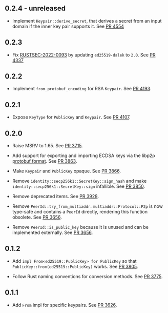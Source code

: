 ## 0.2.4 - unreleased

- Implement `Keypair::derive_secret`, that derives a secret from an input domain if the inner key
  pair supports it.
  See [PR 4554]

[PR 4554]: https://github.com/libp2p/rust-libp2p/pull/4554

## 0.2.3

- Fix [RUSTSEC-2022-0093] by updating `ed25519-dalek` to `2.0`.
  See [PR 4337]

[RUSTSEC-2022-0093]: https://rustsec.org/advisories/RUSTSEC-2022-0093
[PR 4337]: https://github.com/libp2p/rust-libp2p/pull/4337

## 0.2.2

- Implement `from_protobuf_encoding` for RSA `Keypair`.
  See [PR 4193].

[PR 4193]: https://github.com/libp2p/rust-libp2p/pull/4193

## 0.2.1

- Expose `KeyType` for `PublicKey` and `Keypair`.
  See [PR 4107].

[PR 4107]: https://github.com/libp2p/rust-libp2p/pull/4107

## 0.2.0

- Raise MSRV to 1.65.
  See [PR 3715].
- Add support for exporting and importing ECDSA keys via the libp2p [protobuf format].
  See [PR 3863].

- Make `Keypair` and `PublicKey` opaque.
  See [PR 3866].

- Remove `identity::secp256k1::SecretKey::sign_hash` and make `identity::secp256k1::SecretKey::sign` infallible.
  See [PR 3850].

- Remove deprecated items. See [PR 3928].

- Remove `PeerId::try_from_multiaddr`.
  `multiaddr::Protocol::P2p` is now type-safe and contains a `PeerId` directly, rendering this function obsolete.
  See [PR 3656].

- Remove `PeerId::is_public_key` because it is unused and can be implemented externally.
  See [PR 3656].

[PR 3656]: https://github.com/libp2p/rust-libp2p/pull/3656
[PR 3850]: https://github.com/libp2p/rust-libp2p/pull/3850
[PR 3715]: https://github.com/libp2p/rust-libp2p/pull/3715
[PR 3863]: https://github.com/libp2p/rust-libp2p/pull/3863
[PR 3866]: https://github.com/libp2p/rust-libp2p/pull/3866
[PR 3928]: https://github.com/libp2p/rust-libp2p/pull/3928
[protobuf format]: https://github.com/libp2p/specs/blob/master/peer-ids/peer-ids.md#keys

## 0.1.2

- Add `impl From<ed25519::PublicKey> for PublicKey` so that `PublicKey::from(ed25519::PublicKey)` works.
  See [PR 3805].

[PR 3805]: https://github.com/libp2p/rust-libp2p/pull/3805

- Follow Rust naming conventions for conversion methods.
  See [PR 3775].

[PR 3775]: https://github.com/libp2p/rust-libp2p/pull/3775

## 0.1.1

- Add `From` impl for specific keypairs.
  See [PR 3626].

[PR 3626]: https://github.com/libp2p/rust-libp2p/pull/3626

